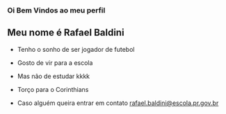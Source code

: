 ### Oi Bem Vindos ao meu perfil

## Meu nome é Rafael Baldini
- Tenho o sonho de ser jogador de futebol
- Gosto de vir para a escola
- Mas não de estudar kkkk
- Torço para o Corinthians 

- Caso alguém queira entrar em contato
  rafael.baldini@escola.pr.gov.br

